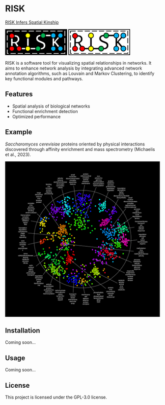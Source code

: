 # RISK

<ins>RISK Infers Spatial Kinship</ins>

<p align="left">
    <img src="./docs/risk-logo-dark.png#gh-dark-mode-only" width="40%" />
    <img src="./docs/risk-logo-light.png#gh-light-mode-only" width="40%" />
</p>

RISK is a software tool for visualizing spatial relationships in networks. It aims to enhance network analysis by integrating advanced network annotation algorithms, such as Louvain and Markov Clustering, to identify key functional modules and pathways.

## Features

- Spatial analysis of biological networks
- Functional enrichment detection
- Optimized performance

## Example

*Saccharomyces cerevisiae* proteins oriented by physical interactions discovered through affinity enrichment and mass spectrometry (Michaelis et al., 2023).

![Metabolic Network Demo](./docs/20240801_michaelis_2023.png)

## Installation

Coming soon...

## Usage

Coming soon...

## License

This project is licensed under the GPL-3.0 license.
